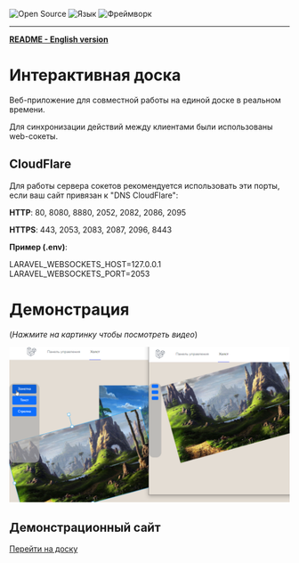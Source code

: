 ![Open Source](https://img.shields.io/badge/Open_source-yes-brightgreen.svg)
![Язык](https://img.shields.io/badge/Язык-PHP-blue.svg)
![Фреймворк](https://img.shields.io/badge/Фреймворк-Laravel-red.svg)

---

**[README - English version](README/EN.md)**

# Интерактивная доска
Веб-приложение для совместной работы на единой доске в реальном времени.

Для синхронизации действий между клиентами были использованы web-сокеты.

## CloudFlare

Для работы сервера сокетов рекомендуется использовать эти порты, если ваш сайт привязан к "DNS CloudFlare":

**HTTP**: 80, 8080, 8880, 2052, 2082, 2086, 2095

**HTTPS**: 443, 2053, 2083, 2087, 2096, 8443

**Пример (.env)**:

LARAVEL_WEBSOCKETS_HOST=127.0.0.1
LARAVEL_WEBSOCKETS_PORT=2053

# Демонстрация

(*Нажмите на картинку чтобы посмотреть видео*)

[![YouTube DEMO](README/demo-pic-1.png)](https://www.youtube.com/watch?v=lI8tVwFraBo)

## Демонстрационный сайт

[Перейти на доску](https://board.vincy.ru)